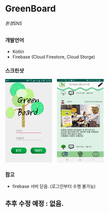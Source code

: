 # GreenBoard
###### 환경SNS

### 개발언어
- Kotlin
- Firebase (Cloud Firestore, Cloud Storge)

### 스크린샷
<img src="/screenshot/login.png" width="30%"/>
&nbsp;&nbsp;
<img src="/screenshot/timeline.jpg" width="30%" />

### 참고
- firebase 서버 닫음. (로그인부터 수행 불가능)

## 추후 수정 예정 : 없음.
